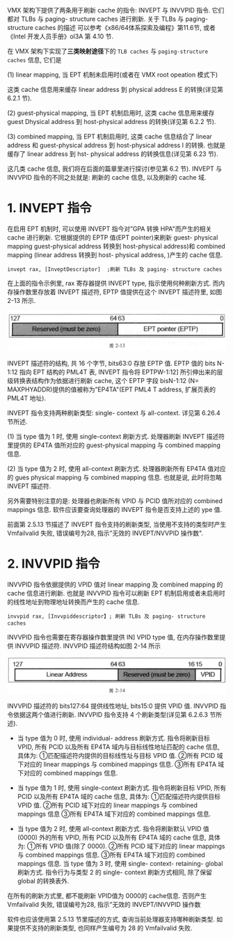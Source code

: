 
VMX 架构下提供了两条用于刷新 cache 的指令: INVEPT 与 INVVPID 指令. 它们都对 TLBs 与 paging- structure caches 进行刷新. 关于 TLBs 与 paging-structure caches 的描述 可以参考《x86/64体系探索及编程》第11.6节, 或者《Intel 开发人员手册》ol3A 第 4.10 节. 

在 VMX 架构下实现了**三类映射途径**下的 `TLB caches` 与 `paging-structure caches` 信息, 它们是

(1) linear mapping, 当 EPT 机制未启用时(或者在 VMX root opeation 模式下)

这类 cache 信息用来缓存 linear address 到 physical address E 的转换(详见第 6.2.1 节). 

(2) guest-physical mapping, 当 EPT 机制启用时, 这类 cache 信息用来缓存 guest  Dhysical address 到 host-physical address 的转换(详见第 6.2.2 节). 

(3) combined mapping, 当 EPT 机制启用时, 这类 cache 信息结合了 linear address 和 guest-physical address 到 host-physical address I 的转换. 也就是缓存了 linear address 到 hst- physical address 的转换信息(详见第 6.23 节). 

这几类 cache 信息, 我们将在后面的篇章里进行探讨(参见第 6.2 节). INVEPT 与  INVVPID 指令的不同之处就是: 刷新的 cache 信息, 以及刷新的 cache 域. 

# 1. INVEPT 指令

在启用 EPT 机制时, 可以使用 INVEPT 指今对”GPA 转换 HPA"而产生的相关 cache 进行刷新. 它根据提供的 EPTP 值(EPT pointer)来刷新 guest- physical mapping  guest-physical address 转换到 host-physical address)和 combined mapping (linear address 转换到 host- physical address, )产生的 cache 信息. 

```
invept rax, [InveptDescriptor]  ;刷新 TLBs 及 paging- structure caches
```

在上面的指令示例里, rax 寄存器提供 INVEPT type, 指示使用何种刷新方式. 而内存操作数里存放着 INVEPT 描述符, EPTP 值提供在这个 INVEPT 描述符里, 如图 2-13 所示. 

![2021-04-07-14-30-03.png](./images/2021-04-07-14-30-03.png)

INVEPT 描述符的结构, 共 16 个字节, bits63:0 存放 EPTP 值. EPTP 值的 bits N-1:12 指向 EPT 结构的 PML4T 表, INVEPT 指令将 EPTPW-1:12] 所引伸出来的层级转换表结构作为依据进行刷新 cache, 这个 EPTP 字段 bisN-1:12 (N= MAXPHYADDR)提供的值被称为”EP4TA"(EPT PML4 T address, 扩展页表的 PML4T 地址). 

INVEPT 指令支持两种刷新类型: single- context 与 all-context. 详见第 6.26.4 节所述. 

(1) 当 type 值为 1 时, 使用 single-context 刷新方式. 处理器刷新 INVEPT 描述符里提供的 EP4TA 值所对应的 guest-physical mapping 与 combined mapping 信息. 

(2) 当 type 值为 2 时, 使用 all-context 刷新方式. 处理器刷新所有 EP4TA 值对应的 gues physical mapping 与 combined mapping 信息. 也就是说, 此时将忽略 INVEPT 描述符. 

另外需要特别注意的是: 处理器也刷新所有 VPID 与 PCID 值所对应的 combined  mappings 信息. 软件应该要查询处理器的 INVEPT 指令是否支持上述的 ype 值. 

前面第 2.5.13 节描述了 INVEPT 指令支持的刷新类型, 当使用不支持的类型时产生  Vmfailvalid 失败, 错误编号为28, 指示”无效的 INVEPT/NVVPID 操作数". 

# 2. INVVPID 指令

INVVPID 指令依据提供的 VPID 值对 linear mapping 及 combined mapping 的 cache 信息进行刷新. 也就是 INVVPID 指令可以刷新 EPT 机制启用或者未启用时的线性地址到物理地址转换而产生的 cache 信息. 

```
invvpid rax, [Invvpiddescriptor】; 刷新 TLBs 及 paging- structure caches
```

INVVPID 指令也需要在寄存器操作数里提供 IN] VPID type 值, 在内存操作数里提供 INVVPID 描述符. INVVPID 描述符结构如图 2-14 所示

![2021-04-07-14-31-52.png](./images/2021-04-07-14-31-52.png)

INVVPID 描述符的 bits127:64 提供线性地址, bits15:0 提供 VPID 值. INVVPID 指令依据这两个值进行刷新. INVVPID 指令支持 4 个刷新类型(详见第 6.2.6.3 节所述). 

* 当 type 值为 0 时, 使用 individual- address 刷新方式. 指令将刷新目标 VPID, 所有 PCID 以及所有 EP4TA 域内与目标线性地址匹配的 cache 信息, 具体为: ①匹配描述符内提供的目标线性址与目标 VPID 值. ②所有 PCID 域下对应的 linear mappings 与 combined mappings 信息. ③所有 EP4TA 域下对应的 combined mappings 信息. 

* 当 type 值为 1 时, 使用 single-context 刷新方式. 指令将刷新目标 VPID, 所有 PCID 以及所有 EP4TA 域的 cache 信息, 具体为: ①匹配描述符内提供目标 VPID 值. ②所有 PCID 域下对应的 linear mappings 与 combined mappings 信息 ③所有 EP4TA 域下对应的 combined mappings 信息. 

* 当 type 值为 2 时, 使用 all-context 刷新方式. 指令将刷新默认 VPID 值(0000) 外的所有 VPID, 所有 PCID 以及所有 EP4TA 域的 cache 信息, 具体为: ①所有 VPID 值(除了 0000). ②所有 PCID 域下对应的 linear mappings 与 combined mappings 信息. ③所有 EP4TA 域下对应的 combined mappings 信息. 当 type 值为 3 时, 使用 single- context- retaining- global 刷新方式. 指令行为与类型 2 的 single- context 刷新方式相同, 除了保留 global 的转换表外. 

在所有的刷新方式里, 都不能刷新 VPID值为 0000的 cache信息. 否则产生  Vmfailvalid 失败, 错误编号为28, 指示”无效的 INVEPT/INVVPID 操作数

软件也应该使用第 2.5.13 节里描述的方式, 查询当前处理器支持哪种刷新类型. 如果提供不支持的刷新类型, 也同样产生编号为 28 的 Vmfailvalid 失败. 

